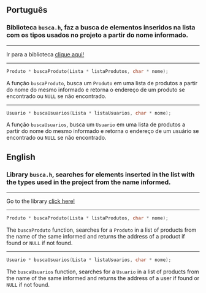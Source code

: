 
## Português

### Biblioteca ``busca.h``, faz a busca de elementos inseridos na lista com os tipos usados no projeto a partir do nome informado.

---

Ir para a biblioteca [clique aqui!](../control/busca.h)

---

```C
Produto * buscaProduto(Lista * listaProdutos, char * nome);
```
A função ``buscaProduto``, busca um ``Produto`` em uma lista de produtos a partir do nome do mesmo informado e retorna o endereço de um produto se encontrado ou ``NULL`` se não encontrado.

---

```C
Usuario * buscaUsuarios(Lista * listaUsuarios, char * nome);
```

A função ``buscaUsuarios``, busca um ``Usuario`` em uma lista de produtos a partir do nome do mesmo informado e retorna o endereço de um usuário se encontrado ou ``NULL`` se não encontrado.

## English

### Library ``busca.h``, searches for elements inserted in the list with the types used in the project from the name informed.

---

Go to the library [click here!](../control/busca.h)

---

```C
Produto * buscaProduto(Lista * listaProdutos, char * nome);
```
The ``buscaProduto`` function, searches for a ``Produto`` in a list of products from the name of the same informed and returns the address of a product if found or ``NULL`` if not found.

---

```C
Usuario * buscaUsuarios(Lista * listaUsuarios, char * nome);
```

The ``buscaUsuarios`` function, searches for a ``Usuario`` in a list of products from the name of the same informed and returns the address of a user if found or ``NULL`` if not found.
